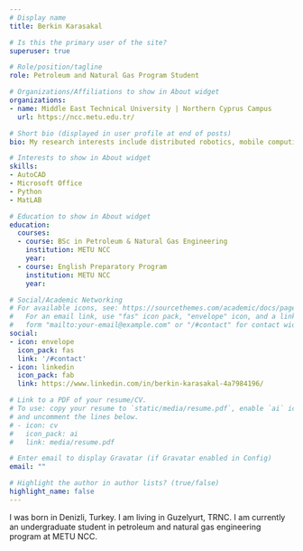 ```yaml
---
# Display name
title: Berkin Karasakal

# Is this the primary user of the site?
superuser: true

# Role/position/tagline
role: Petroleum and Natural Gas Program Student

# Organizations/Affiliations to show in About widget
organizations:
- name: Middle East Technical University | Northern Cyprus Campus
  url: https://ncc.metu.edu.tr/

# Short bio (displayed in user profile at end of posts)
bio: My research interests include distributed robotics, mobile computing and programmable matter.

# Interests to show in About widget
skills:
- AutoCAD
- Microsoft Office
- Python
- MatLAB

# Education to show in About widget
education:
  courses:
  - course: BSc in Petroleum & Natural Gas Engineering
    institution: METU NCC
    year: 
  - course: English Preparatory Program
    institution: METU NCC
    year: 

# Social/Academic Networking
# For available icons, see: https://sourcethemes.com/academic/docs/page-builder/#icons
#   For an email link, use "fas" icon pack, "envelope" icon, and a link in the
#   form "mailto:your-email@example.com" or "/#contact" for contact widget.
social:
- icon: envelope
  icon_pack: fas
  link: '/#contact'
- icon: linkedin
  icon_pack: fab
  link: https://www.linkedin.com/in/berkin-karasakal-4a7984196/

# Link to a PDF of your resume/CV.
# To use: copy your resume to `static/media/resume.pdf`, enable `ai` icons in `params.toml`, 
# and uncomment the lines below.
# - icon: cv
#   icon_pack: ai
#   link: media/resume.pdf

# Enter email to display Gravatar (if Gravatar enabled in Config)
email: ""

# Highlight the author in author lists? (true/false)
highlight_name: false
---
```


I was born in Denizli, Turkey. I am living in Guzelyurt, TRNC. I am currently an undergraduate student in petroleum and natural gas engineering program at METU NCC.

